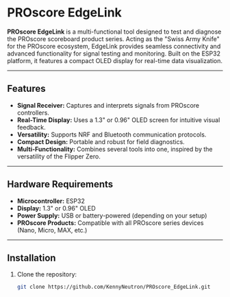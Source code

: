 # PROscore EdgeLink

**PROscore EdgeLink** is a multi-functional tool designed to test and diagnose the PROscore scoreboard product series. Acting as the "Swiss Army Knife" for the PROscore ecosystem, EdgeLink provides seamless connectivity and advanced functionality for signal testing and monitoring. Built on the ESP32 platform, it features a compact OLED display for real-time data visualization.

---

## Features

- **Signal Receiver:** Captures and interprets signals from PROscore controllers.
- **Real-Time Display:** Uses a 1.3" or 0.96" OLED screen for intuitive visual feedback.
- **Versatility:** Supports NRF and Bluetooth communication protocols.
- **Compact Design:** Portable and robust for field diagnostics.
- **Multi-Functionality:** Combines several tools into one, inspired by the versatility of the Flipper Zero.

---

## Hardware Requirements

- **Microcontroller:** ESP32
- **Display:** 1.3" or 0.96" OLED
- **Power Supply:** USB or battery-powered (depending on your setup)
- **PROscore Products:** Compatible with all PROscore series devices (Nano, Micro, MAX, etc.)

---

## Installation

1. Clone the repository:
   ```bash
   git clone https://github.com/KennyNeutron/PROscore_EdgeLink.git
   ```
